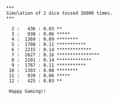     ***
    Simulation of 2 dice tossed 16000 times.
    ***

      2 :   436 : 0.03 ** 
      3 :   930 : 0.06 ***** 
      4 :  1369 : 0.09 ******** 
      5 :  1788 : 0.11 *********** 
      6 :  2215 : 0.14 ************* 
      7 :  2627 : 0.16 **************** 
      8 :  2201 : 0.14 ************* 
      9 :  1767 : 0.11 *********** 
     10 :  1303 : 0.08 ******** 
     11 :   939 : 0.06 ***** 
     12 :   425 : 0.03 ** 

     Happy Gaming!!
